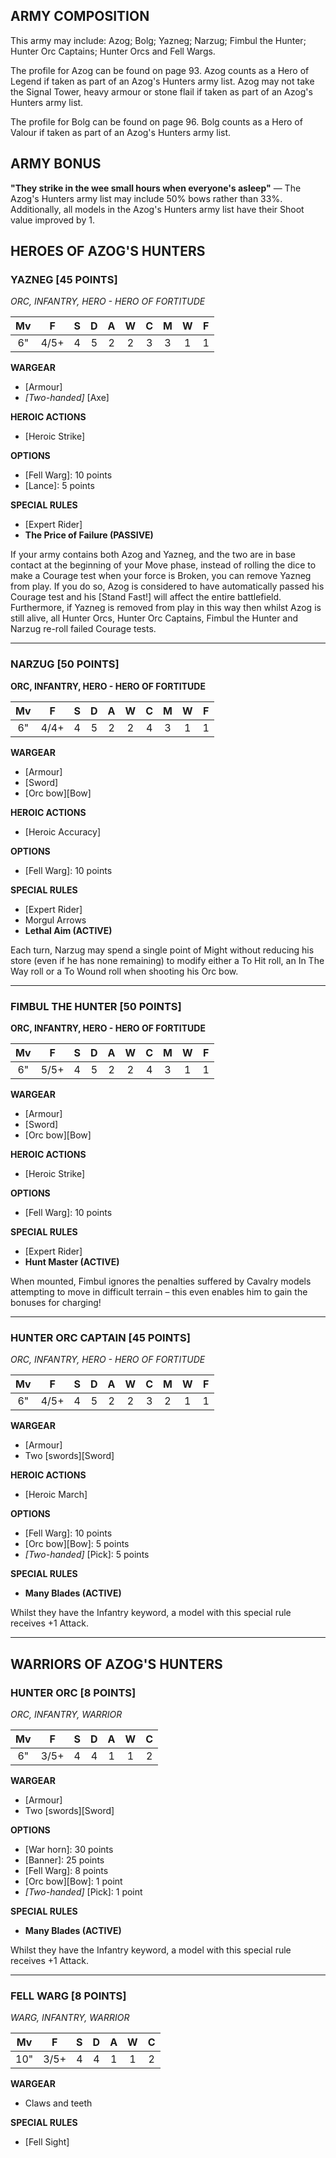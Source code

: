 ﻿## ARMY COMPOSITION

This army may include: Azog; Bolg; Yazneg; Narzug; Fimbul the Hunter; Hunter Orc Captains; Hunter Orcs and Fell Wargs.

The profile for Azog can be found on page 93. Azog counts as a Hero of Legend if taken as part of an Azog's Hunters army list. Azog may not take the Signal Tower, heavy armour or stone flail if taken as part of an Azog's Hunters army list.

The profile for Bolg can be found on page 96. Bolg counts as a Hero of Valour if taken as part of an Azog's Hunters army list.

## ARMY BONUS

**"They strike in the wee small hours when everyone's asleep"** — The Azog's Hunters army list may include 50% bows rather than 33%. Additionally, all models in the Azog's Hunters army list have their Shoot value improved by 1.

## HEROES OF AZOG'S HUNTERS

<div class="unitCard" markdown>

### YAZNEG [45 POINTS]
*ORC, INFANTRY, HERO - HERO OF FORTITUDE*

| Mv | F | S | D | A | W | C | M | W | F |
|:--:|:--:|:-:|:--:|:-:|:-:|:-:|:-:|:-:|:-:|
| 6" | 4/5+ | 4 | 5 | 2 | 2 | 3 | 3 | 1 | 1 |

**WARGEAR**

- [Armour]
- *[Two-handed]* [Axe]

**HEROIC ACTIONS**

- [Heroic Strike]

**OPTIONS**

- [Fell Warg]: 10 points
- [Lance]: 5 points

**SPECIAL RULES**

- [Expert Rider]
- **The Price of Failure (PASSIVE)**

If your army contains both Azog and Yazneg, and the two are in base contact at the beginning of your Move phase, instead of rolling the dice to make a Courage test when your force is Broken, you can remove Yazneg from play. If you do so, Azog is considered to have automatically passed his Courage test and his [Stand Fast!] will affect the entire battlefield. Furthermore, if Yazneg is removed from play in this way then whilst Azog is still alive, all Hunter Orcs, Hunter Orc Captains, Fimbul the Hunter and Narzug re-roll failed Courage tests.

</div>

---

<div class="unitCard" markdown>

### NARZUG [50 POINTS]
**ORC, INFANTRY, HERO - HERO OF FORTITUDE**

| Mv | F | S | D | A | W | C | M | W | F |
|:--:|:--:|:-:|:--:|:-:|:-:|:-:|:-:|:-:|:-:|
| 6" | 4/4+ | 4 | 5 | 2 | 2 | 4 | 3 | 1 | 1 |

**WARGEAR**

- [Armour]
- [Sword]
- [Orc bow][Bow]

**HEROIC ACTIONS**

- [Heroic Accuracy]

**OPTIONS**

- [Fell Warg]: 10 points

**SPECIAL RULES**

- [Expert Rider]
- Morgul Arrows
- **Lethal Aim (ACTIVE)**

Each turn, Narzug may spend a single point of Might without reducing his store (even if he has none remaining) to modify either a To Hit roll, an In The Way roll or a To Wound roll when shooting his Orc bow.

</div>

---

<div class="unitCard" markdown>

### FIMBUL THE HUNTER [50 POINTS]
**ORC, INFANTRY, HERO - HERO OF FORTITUDE**

| Mv | F | S | D | A | W | C | M | W | F |
|:--:|:--:|:-:|:--:|:-:|:-:|:-:|:-:|:-:|:-:|
| 6" | 5/5+ | 4 | 5 | 2 | 2 | 4 | 3 | 1 | 1 |

**WARGEAR**

- [Armour]
- [Sword]
- [Orc bow][Bow]

**HEROIC ACTIONS**

- [Heroic Strike]

**OPTIONS**

- [Fell Warg]: 10 points

**SPECIAL RULES**

- [Expert Rider]
- **Hunt Master (ACTIVE)**

When mounted, Fimbul ignores the penalties suffered by Cavalry models attempting to move in difficult terrain – this even enables him to gain the bonuses for charging!

</div>

---

<div class="unitCard" markdown>

### HUNTER ORC CAPTAIN [45 POINTS]
*ORC, INFANTRY, HERO - HERO OF FORTITUDE*

| Mv | F | S | D | A | W | C | M | W | F |
|:--:|:--:|:-:|:-:|:-:|:-:|:-:|:-:|:-:|:-:|
| 6" | 4/5+ | 4 | 5 | 2 | 2 | 3 | 2 | 1 | 1 |

**WARGEAR**

- [Armour]
- Two [swords][Sword]

**HEROIC ACTIONS**

- [Heroic March]

**OPTIONS**

- [Fell Warg]: 10 points
- [Orc bow][Bow]: 5 points
- *[Two-handed]* [Pick]: 5 points

**SPECIAL RULES**

- **Many Blades (ACTIVE)**

Whilst they have the Infantry keyword, a model with this special rule receives +1 Attack.

</div>

---

## WARRIORS OF AZOG'S HUNTERS

<div class="unitCard" markdown>

### HUNTER ORC [8 POINTS]
*ORC, INFANTRY, WARRIOR*

| Mv | F | S | D | A | W | C |
|:--:|:--:|:-:|:--:|:-:|:-:|:-:|
| 6" | 3/5+ | 4 | 4 | 1 | 1 | 2 |

**WARGEAR**

- [Armour]
- Two [swords][Sword]

**OPTIONS**

- [War horn]: 30 points
- [Banner]: 25 points
- [Fell Warg]: 8 points
- [Orc bow][Bow]: 1 point
- *[Two-handed]* [Pick]: 1 point

**SPECIAL RULES**

- **Many Blades (ACTIVE)**

Whilst they have the Infantry keyword, a model with this special rule receives +1 Attack.

</div>

---

<div class="unitCard" markdown>

### FELL WARG [8 POINTS]
*WARG, INFANTRY, WARRIOR*

| Mv | F | S | D | A | W | C |
|:--:|:--:|:-:|:--:|:-:|:-:|:-:|
| 10" | 3/5+ | 4 | 4 | 1 | 1 | 2 |

**WARGEAR**

- Claws and teeth

**SPECIAL RULES**

- [Fell Sight]

</div>